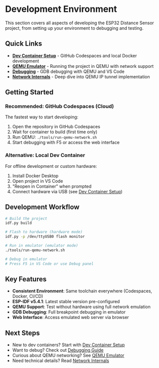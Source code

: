 # Development Environment

This section covers all aspects of developing the ESP32 Distance Sensor project, from setting up your environment to debugging and testing.

## Quick Links

- **[Dev Container Setup](devcontainer.md)** - GitHub Codespaces and local Docker development
- **[QEMU Emulator](qemu-emulator.md)** - Running the project in QEMU with network support
- **[Debugging](debugging.md)** - GDB debugging with QEMU and VS Code
- **[Network Internals](qemu-network-internals.md)** - Deep dive into QEMU IP tunnel implementation

## Getting Started

### Recommended: GitHub Codespaces (Cloud)
The fastest way to start developing:

1. Open the repository in GitHub Codespaces
2. Wait for container to build (first time only)
3. Run QEMU: `./tools/run-qemu-network.sh`
4. Start debugging with F5 or access the web interface

### Alternative: Local Dev Container
For offline development or custom hardware:

1. Install Docker Desktop
2. Open project in VS Code
3. "Reopen in Container" when prompted
4. Connect hardware via USB (see [Dev Container Setup](devcontainer.md))

## Development Workflow

```bash
# Build the project
idf.py build

# Flash to hardware (hardware mode)
idf.py -p /dev/ttyUSB0 flash monitor

# Run in emulator (emulator mode)
./tools/run-qemu-network.sh

# Debug in emulator
# Press F5 in VS Code or use Debug panel
```

## Key Features

- **Consistent Environment**: Same toolchain everywhere (Codespaces, Docker, CI/CD)
- **ESP-IDF v5.4.1**: Latest stable version pre-configured
- **QEMU Support**: Test without hardware using full network emulation
- **GDB Debugging**: Full breakpoint debugging in emulator
- **Web Interface**: Access emulated web server via browser

## Next Steps

- New to dev containers? Start with [Dev Container Setup](devcontainer.md)
- Want to debug? Check out [Debugging Guide](debugging.md)
- Curious about QEMU networking? See [QEMU Emulator](qemu-emulator.md)
- Need technical details? Read [Network Internals](qemu-network-internals.md)
